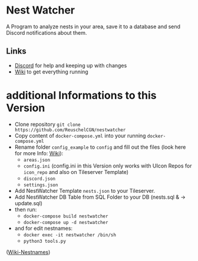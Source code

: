 # Nest Watcher
A Program to analyze nests in your area, save it to a database and send Discord notifications about them.

## Links
- [Discord](https://discord.gg/q6MSBg4ugv) for help and keeping up with changes
- [Wiki](https://ccev.github.io/nestwatcher/) to get everything running

# additional Informations to this Version
- Clone repository `git clone https://github.com/ReuschelCGN/nestwatcher`
- Copy content of `docker-compose.yml` into your running `docker-compose.yml`
- Rename folder `config_example` to `config` and fill out the files (look here for more Info: [Wiki](https://ccev.github.io/nestwatcher/)):
   - `areas.json`
   - `config.ini` 
(config.ini in this Version only works with UIcon Repos for `icon_repo` and also on Tileserver Template)
   - `discord.json`
   - `settings.json` 
- Add NestWatcher Template `nests.json` to your Tileserver.
- Add NestWatcher DB Table from SQL Folder to your DB (nests.sql & -> update.sql)
- then run:
   - `docker-compose build nestwatcher`
   - `docker-compose up -d nestwatcher`
- and for edit nestnames:
   - `docker exec -it nestwatcher /bin/sh`
   - `python3 tools.py`

([Wiki-Nestnames](https://ccev.github.io/nestwatcher/tools/renaming-nests.html))
